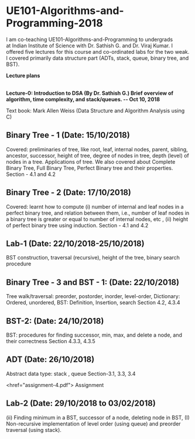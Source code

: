 # UE101-Algorithms-and-Programming-2018
I am co-teaching UE101-Algorithms-and-Programming to undergrads<br>
at Indian Institute of Science with Dr. Sathish G. and Dr. Viraj Kumar.
I offered five lectures for this course and co-ordinated labs for the
two weak. I covered primarily data structure part (ADTs, stack, queue,
binary tree, and BST).

<b>Lecture plans </b><br><br>

<b>Lecture-0: Introduction to DSA (By Dr. Sathish G.)
 Brief overview of algorithm, time complexity, and stack/queues. 
  -- Oct 10, 2018</b> <br>

Text book: Mark Allen Weiss (Data Structure and Algorithm Analysis
using C)

Binary Tree - 1 (Date: 15/10/2018)
-----------------------------------------------------
Covered: preliminaries of tree, like root, leaf, internal nodes, parent, sibling,
ancestor, successor, height of tree, degree of nodes in tree, depth (level)
of nodes in a tree. Applications of tree. We also covered about Complete
Binary Tree, Full Binary Tree, Perfect Binary tree and their properties.
Section - 4.1 and 4.2

Binary Tree - 2 (Date: 17/10/2018)
--------------------------------------------------
Covered: learnt how to compute (i) number of internal and leaf nodes in a
perfect binary tree, and relation between them, i.e., number of leaf nodes
in a binary tree is greater or equal to number of internal nodes, etc ,
(ii) height of perfect binary tree using induction.
Section - 4.1 and 4.2

Lab-1 (Date: 22/10/2018-25/10/2018)
------------------------------------------------------
BST construction, traversal (recursive), height of the tree, binary search
procedure


Binary Tree  - 3 and BST - 1: (Date: 22/10/2018)
-----------------------------------------------------------------------
Tree walk/traversal: preorder, postorder, inorder, level-order,
Dictionary: Ordered, unordered,
BST:  Definition, Insertion, search
Section 4.2, 4.3.4

BST-2: (Date: 24/10/2018)
------------------------------------------------
BST: procedures for finding successor, min, max, and delete a node,
and their correctness
Section 4.3.3, 4.3.5

ADT (Date: 26/10/2018)
-------------------------------------
Abstract data type: stack , queue
Section-3.1, 3.3, 3.4

<href="assignment-4.pdf"> Assignment </a>

Lab-2 (Date: 29/10/2018 to 03/02/2018)
---------------------------------------------------------
(ii) Finding minimum in a BST, successor of a node, deleting node in
BST, (I) Non-recursive implementation of level order (using queue) and
preorder traversal (using stack).


